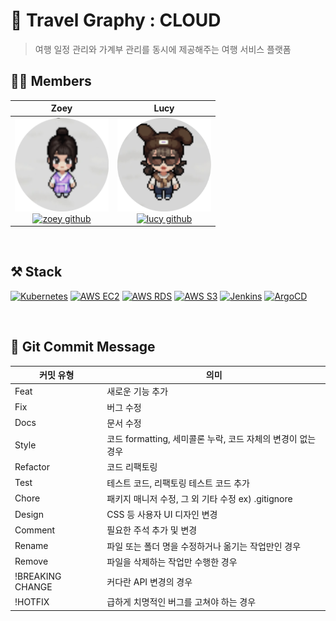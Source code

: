 # 🚀 Travel Graphy : CLOUD
> 여행 일정 관리와 가계부 관리를 동시에 제공해주는 여행 서비스 플랫폼 <br>

## 👩‍💻 Members

| **Zoey** | **Lucy** | 
| :------: |  :------: | 
| <img src="https://github.com/ktb-9/.github/blob/main/profile/image/zoey.png?raw=true" height=150 width=150> <br/>  [![zoey github](https://img.shields.io/badge/zoey-181717?style=for-the-badge&logo=github&logoColor=white)](https://github.com/ChoiYoo)| <img src="https://github.com/ktb-9/.github/blob/main/profile/image/lucy.png?raw=true" height=150 width=150> <br/> [![lucy github](https://img.shields.io/badge/lucy-181717?style=for-the-badge&logo=github&logoColor=white)](https://github.com/iyxxnjin) |

<br>

## ⚒️ Stack

[![Kubernetes](https://img.shields.io/badge/Kubernetes-2496ED?style=for-the-badge&logo=kubernetes&logoColor=white)](https://kubernetes.io/ko/)
[![AWS EC2](https://img.shields.io/badge/AWS%20EC2-FF9900?style=for-the-badge&logo=amazon-aws&logoColor=white)](https://aws.amazon.com/ec2/)
[![AWS RDS](https://img.shields.io/badge/AWS%20RDS-527FFF?style=for-the-badge&logo=amazon-aws&logoColor=white)](https://aws.amazon.com/rds/)
[![AWS S3](https://img.shields.io/badge/AWS%20S3-569A31?style=for-the-badge&logo=amazon-s3&logoColor=white)](https://aws.amazon.com/s3/)
[![Jenkins](https://img.shields.io/badge/Jenkins-D24939?style=for-the-badge&logo=jenkins&logoColor=white)](https://www.jenkins.io/)
[![ArgoCD](https://img.shields.io/badge/ArgoCD-EF7B4D?style=for-the-badge&logo=argo&logoColor=white)](https://argo-cd.readthedocs.io/)

<br>

## 📌 Git Commit Message
| 커밋 유형 | 의미 |
| --- | --- |
| Feat | 새로운 기능 추가 |
| Fix | 버그 수정 |
| Docs | 문서 수정 |
| Style | 코드 formatting, 세미콜론 누락, 코드 자체의 변경이 없는 경우 |
| Refactor | 코드 리팩토링 |
| Test | 테스트 코드, 리팩토링 테스트 코드 추가 |
| Chore | 패키지 매니저 수정, 그 외 기타 수정 ex) .gitignore |
| Design | CSS 등 사용자 UI 디자인 변경 |
| Comment | 필요한 주석 추가 및 변경 |
| Rename | 파일 또는 폴더 명을 수정하거나 옮기는 작업만인 경우 |
| Remove | 파일을 삭제하는 작업만 수행한 경우 |
| !BREAKING CHANGE | 커다란 API 변경의 경우 |
| !HOTFIX | 급하게 치명적인 버그를 고쳐야 하는 경우 |